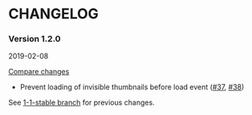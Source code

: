 # CHANGELOG

### Version 1.2.0

2019-02-08

[Compare changes](https://github.com/codevise/pageflow-progress-navigation-bar/compare/1-1-stable...v1.2.0)

- Prevent loading of invisible thumbnails before load event
  ([#37](https://github.com/codevise/pageflow-progress-navigation-bar/pull/37),
   [#38](https://github.com/codevise/pageflow-progress-navigation-bar/pull/38))

See
[1-1-stable branch](https://github.com/codevise/pageflow-progress-navigation-bar/blob/1-1-stable/CHANGELOG.md)
for previous changes.
